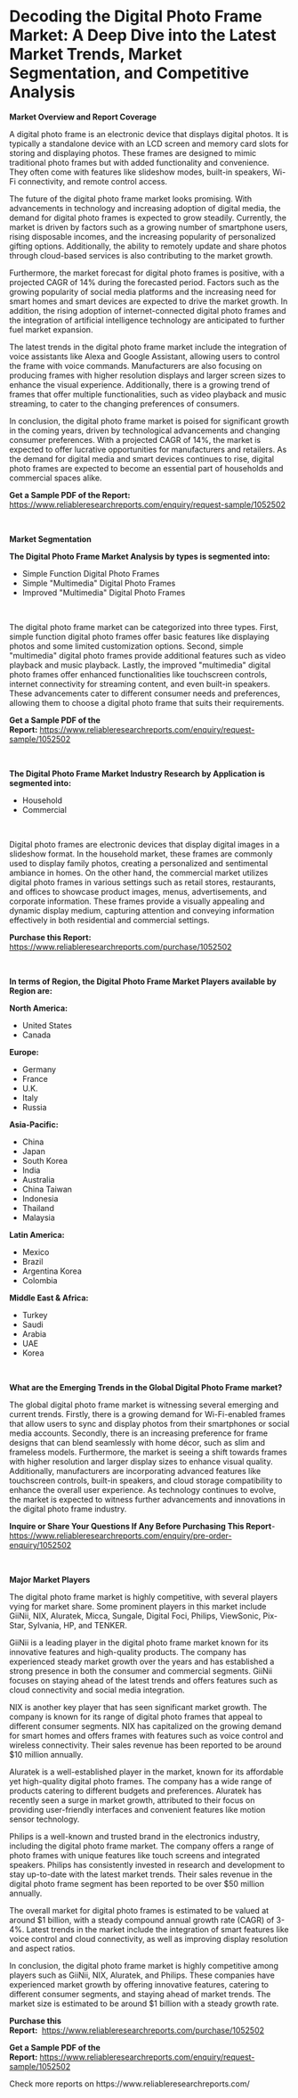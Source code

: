<p><h1>Decoding the Digital Photo Frame Market: A Deep Dive into the Latest Market Trends, Market Segmentation, and Competitive Analysis</h1></p><p><strong>Market Overview and Report Coverage</strong></p>
<p><p>A digital photo frame is an electronic device that displays digital photos. It is typically a standalone device with an LCD screen and memory card slots for storing and displaying photos. These frames are designed to mimic traditional photo frames but with added functionality and convenience. They often come with features like slideshow modes, built-in speakers, Wi-Fi connectivity, and remote control access.</p><p>The future of the digital photo frame market looks promising. With advancements in technology and increasing adoption of digital media, the demand for digital photo frames is expected to grow steadily. Currently, the market is driven by factors such as a growing number of smartphone users, rising disposable incomes, and the increasing popularity of personalized gifting options. Additionally, the ability to remotely update and share photos through cloud-based services is also contributing to the market growth.</p><p>Furthermore, the market forecast for digital photo frames is positive, with a projected CAGR of 14% during the forecasted period. Factors such as the growing popularity of social media platforms and the increasing need for smart homes and smart devices are expected to drive the market growth. In addition, the rising adoption of internet-connected digital photo frames and the integration of artificial intelligence technology are anticipated to further fuel market expansion.</p><p>The latest trends in the digital photo frame market include the integration of voice assistants like Alexa and Google Assistant, allowing users to control the frame with voice commands. Manufacturers are also focusing on producing frames with higher resolution displays and larger screen sizes to enhance the visual experience. Additionally, there is a growing trend of frames that offer multiple functionalities, such as video playback and music streaming, to cater to the changing preferences of consumers.</p><p>In conclusion, the digital photo frame market is poised for significant growth in the coming years, driven by technological advancements and changing consumer preferences. With a projected CAGR of 14%, the market is expected to offer lucrative opportunities for manufacturers and retailers. As the demand for digital media and smart devices continues to rise, digital photo frames are expected to become an essential part of households and commercial spaces alike.</p></p>
<p><strong>Get a Sample PDF of the Report:</strong> <a href="https://www.reliableresearchreports.com/enquiry/request-sample/1052502">https://www.reliableresearchreports.com/enquiry/request-sample/1052502</a></p>
<p>&nbsp;</p>
<p><strong>Market Segmentation</strong></p>
<p><strong>The Digital Photo Frame Market Analysis by types is segmented into:</strong></p>
<p><ul><li>Simple Function Digital Photo Frames</li><li>Simple "Multimedia" Digital Photo Frames</li><li>Improved "Multimedia" Digital Photo Frames</li></ul></p>
<p>&nbsp;</p>
<p><p>The digital photo frame market can be categorized into three types. First, simple function digital photo frames offer basic features like displaying photos and some limited customization options. Second, simple "multimedia" digital photo frames provide additional features such as video playback and music playback. Lastly, the improved "multimedia" digital photo frames offer enhanced functionalities like touchscreen controls, internet connectivity for streaming content, and even built-in speakers. These advancements cater to different consumer needs and preferences, allowing them to choose a digital photo frame that suits their requirements.</p></p>
<p><strong>Get a Sample PDF of the Report:</strong>&nbsp;<a href="https://www.reliableresearchreports.com/enquiry/request-sample/1052502">https://www.reliableresearchreports.com/enquiry/request-sample/1052502</a></p>
<p>&nbsp;</p>
<p><strong>The Digital Photo Frame Market Industry Research by Application is segmented into:</strong></p>
<p><ul><li>Household</li><li>Commercial</li></ul></p>
<p>&nbsp;</p>
<p><p>Digital photo frames are electronic devices that display digital images in a slideshow format. In the household market, these frames are commonly used to display family photos, creating a personalized and sentimental ambiance in homes. On the other hand, the commercial market utilizes digital photo frames in various settings such as retail stores, restaurants, and offices to showcase product images, menus, advertisements, and corporate information. These frames provide a visually appealing and dynamic display medium, capturing attention and conveying information effectively in both residential and commercial settings.</p></p>
<p><strong>Purchase this Report:</strong>&nbsp; <a href="https://www.reliableresearchreports.com/purchase/1052502">https://www.reliableresearchreports.com/purchase/1052502</a></p>
<p>&nbsp;</p>
<p><strong>In terms of Region, the Digital Photo Frame Market Players available by Region are:</strong></p>
<p>
    <p> <strong> North America: </strong>
        <ul>
            <li>United States</li>
            <li>Canada</li>
        </ul>
        </p> 
    <p> <strong> Europe: </strong>
        <ul>
            <li>Germany</li>
            <li>France</li>
            <li>U.K.</li>
            <li>Italy</li>
            <li>Russia</li>
        </ul>
        </p> 
    <p> <strong> Asia-Pacific: </strong>
        <ul>
            <li>China</li>
            <li>Japan</li>
            <li>South Korea</li>
            <li>India</li>
            <li>Australia</li>
            <li>China Taiwan</li>
            <li>Indonesia</li>
            <li>Thailand</li>
            <li>Malaysia</li>
        </ul>
        </p> 
    <p> <strong> Latin America: </strong>
        <ul>
            <li>Mexico</li>
            <li>Brazil</li>
            <li>Argentina Korea</li>
            <li>Colombia</li>
        </ul>
        </p> 
    <p> <strong> Middle East & Africa: </strong>
        <ul>
            <li>Turkey</li>
            <li>Saudi</li>
            <li>Arabia</li>
            <li>UAE</li>
            <li>Korea</li>
        </ul>
    </p>
    </p>
<p>&nbsp;</p>
<p><strong>What are the Emerging Trends in the Global Digital Photo Frame market?</strong></p>
<p><p>The global digital photo frame market is witnessing several emerging and current trends. Firstly, there is a growing demand for Wi-Fi-enabled frames that allow users to sync and display photos from their smartphones or social media accounts. Secondly, there is an increasing preference for frame designs that can blend seamlessly with home décor, such as slim and frameless models. Furthermore, the market is seeing a shift towards frames with higher resolution and larger display sizes to enhance visual quality. Additionally, manufacturers are incorporating advanced features like touchscreen controls, built-in speakers, and cloud storage compatibility to enhance the overall user experience. As technology continues to evolve, the market is expected to witness further advancements and innovations in the digital photo frame industry.</p></p>
<p><strong>Inquire or Share Your Questions If Any Before Purchasing This Report</strong>- <a href="https://www.reliableresearchreports.com/enquiry/pre-order-enquiry/1052502">https://www.reliableresearchreports.com/enquiry/pre-order-enquiry/1052502</a></p>
<p>&nbsp;</p>
<p><strong>Major Market Players</strong></p>
<p><p>The digital photo frame market is highly competitive, with several players vying for market share. Some prominent players in this market include GiiNii, NIX, Aluratek, Micca, Sungale, Digital Foci, Philips, ViewSonic, Pix-Star, Sylvania, HP, and TENKER. </p><p>GiiNii is a leading player in the digital photo frame market known for its innovative features and high-quality products. The company has experienced steady market growth over the years and has established a strong presence in both the consumer and commercial segments. GiiNii focuses on staying ahead of the latest trends and offers features such as cloud connectivity and social media integration.</p><p>NIX is another key player that has seen significant market growth. The company is known for its range of digital photo frames that appeal to different consumer segments. NIX has capitalized on the growing demand for smart homes and offers frames with features such as voice control and wireless connectivity. Their sales revenue has been reported to be around $10 million annually.</p><p>Aluratek is a well-established player in the market, known for its affordable yet high-quality digital photo frames. The company has a wide range of products catering to different budgets and preferences. Aluratek has recently seen a surge in market growth, attributed to their focus on providing user-friendly interfaces and convenient features like motion sensor technology.</p><p>Philips is a well-known and trusted brand in the electronics industry, including the digital photo frame market. The company offers a range of photo frames with unique features like touch screens and integrated speakers. Philips has consistently invested in research and development to stay up-to-date with the latest market trends. Their sales revenue in the digital photo frame segment has been reported to be over $50 million annually.</p><p>The overall market for digital photo frames is estimated to be valued at around $1 billion, with a steady compound annual growth rate (CAGR) of 3-4%. Latest trends in the market include the integration of smart features like voice control and cloud connectivity, as well as improving display resolution and aspect ratios.</p><p>In conclusion, the digital photo frame market is highly competitive among players such as GiiNii, NIX, Aluratek, and Philips. These companies have experienced market growth by offering innovative features, catering to different consumer segments, and staying ahead of market trends. The market size is estimated to be around $1 billion with a steady growth rate.</p></p>
<p><strong>Purchase this Report:</strong>&nbsp;&nbsp;<a href="https://www.reliableresearchreports.com/purchase/1052502">https://www.reliableresearchreports.com/purchase/1052502</a></p>
<p></p>
<p><strong>Get a Sample PDF of the Report:</strong>&nbsp;<a href="https://www.reliableresearchreports.com/enquiry/request-sample/1052502">https://www.reliableresearchreports.com/enquiry/request-sample/1052502</a></p>
<p>Check more reports on https://www.reliableresearchreports.com/</p>